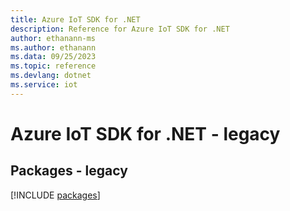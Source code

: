 ```yaml
---
title: Azure IoT SDK for .NET
description: Reference for Azure IoT SDK for .NET
author: ethanann-ms
ms.author: ethanann
ms.data: 09/25/2023
ms.topic: reference
ms.devlang: dotnet
ms.service: iot
---
```

# Azure IoT SDK for .NET - legacy
## Packages - legacy
[!INCLUDE [packages](iot-index.md)]
